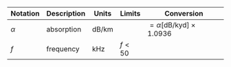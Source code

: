 Notation | Description | Units | Limits | Conversion
--- | --- | --- | --- | ---
$\alpha$ | absorption   | $\text{dB/km}$ | | $= \alpha \left[ \text{dB/kyd} \right] \times 1.0936$
$f$      | frequency    | $\text{kHz}$   | $f < 50$
